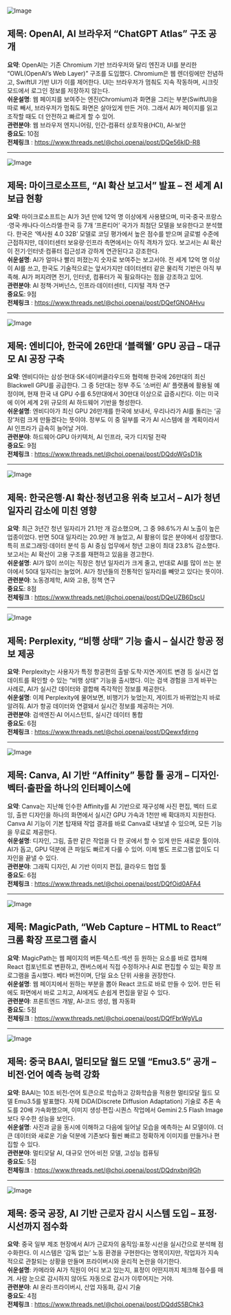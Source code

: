 ![Image](https://scontent-iad3-1.cdninstagram.com/v/t51.82787-15/574677793_17929419486112832_4160391482256729285_n.jpg?stp=dst-jpg_e35_tt6&_nc_cat=104&ccb=1-7&_nc_sid=18de74&efg=eyJlZmdfdGFnIjoiRkVFRC5iZXN0X2ltYWdlX3VybGdlbi5DMyJ9&_nc_ohc=aWOI5NhPR0kQ7kNvwHsQSk2&_nc_oc=AdkOy9JLb5NKC75NR-Bl-4ccRuWK3S3q8TzCLnyU79cL3q8MoCcIAljXYOcTW64fA8Y)

## 제목: OpenAI, AI 브라우저 “ChatGPT Atlas” 구조 공개  
**요약**: OpenAI는 기존 Chromium 기반 브라우저와 달리 엔진과 UI를 분리한 “OWL(OpenAI’s Web Layer)” 구조를 도입했다. Chromium은 웹 렌더링에만 전념하고, SwiftUI 기반 UI가 이를 제어한다. UI는 브라우저가 멈춰도 지속 작동하며, 시크릿 모드에서 로그인 정보를 저장하지 않는다.  
**쉬운설명**: 웹 페이지를 보여주는 엔진(Chromium)과 화면을 그리는 부분(SwiftUI)을 따로 빼서, 브라우저가 멈춰도 화면은 살아있게 만든 거야. 그래서 AI가 페이지를 읽고 조작할 때도 더 안전하고 빠르게 할 수 있어.  
**관련분야**: 웹 브라우저 엔지니어링, 인간‑컴퓨터 상호작용(HCI), AI‑보안  
**중요도**: 10점  
**전체링크** : https://www.threads.net/@choi.openai/post/DQe56klD-R8  

---  

![Image](https://scontent-iad3-1.cdninstagram.com/v/t51.82787-15/571333679_17929375425112832_7209868145227987095_n.jpg?stp=dst-jpg_e35_tt6&_nc_cat=104&ccb=1-7&_nc_sid=18de74&efg=eyJlZmdfdGFnIjoiRkVFRC5iZXN0X2ltYWdlX3VybGdlbi5DMyJ9&_nc_ohc=WQ_FX23WVjYQ7kNvwEZ8vj2&_nc_oc=Adl1sRby4YEkP3mqsk2LYndC5ue9rllL895amZD7mOa4_RDwBaEVWLXpIwEpzhC2IOs)

## 제목: 마이크로소프트, “AI 확산 보고서” 발표 – 전 세계 AI 보급 현황  
**요약**: 마이크로소프트는 AI가 3년 만에 12억 명 이상에게 사용됐으며, 미국·중국·프랑스·영국·캐나다·이스라엘·한국 등 7개 ‘프론티어’ 국가가 최첨단 모델을 보유한다고 분석했다. 한국은 ‘엑사원 4.0 32B’ 모델로 코딩 평가에서 높은 점수를 받으며 글로벌 수준에 근접하지만, 데이터센터 보유량·인프라 측면에서는 아직 격차가 있다. 보고서는 AI 확산이 전기·인터넷·컴퓨터 접근성과 강하게 연관된다고 강조한다.  
**쉬운설명**: AI가 얼마나 빨리 퍼졌는지 숫자로 보여주는 보고서야. 전 세계 12억 명 이상이 AI를 쓰고, 한국도 기술적으로는 앞서가지만 데이터센터 같은 물리적 기반은 아직 부족해. AI가 퍼지려면 전기, 인터넷, 컴퓨터가 꼭 필요하다는 점을 강조하고 있어.  
**관련분야**: AI 정책·거버넌스, 인프라·데이터센터, 디지털 격차 연구  
**중요도**: 9점  
**전체링크** : https://www.threads.net/@choi.openai/post/DQefGNOAHvu  

---  

![Image](https://scontent-iad3-2.cdninstagram.com/v/t51.82787-15/572844377_17929368324112832_7413478479963000703_n.jpg?stp=dst-jpg_e35_tt6&_nc_cat=103&ccb=1-7&_nc_sid=18de74&efg=eyJlZmdfdGFnIjoiRkVFRC5iZXN0X2ltYWdlX3VybGdlbi5DMyJ9&_nc_ohc=i7S5oKNTE4sQ7kNvwEdhfsO&_nc_oc=Adm0YuH8_hHYbKTcWk-sK3QACNoYugoLlylK8WQeDmddi_KX3dcEKoYzP_ZM-6ZCDws)

## 제목: 엔비디아, 한국에 26만대 ‘블랙웰’ GPU 공급 – 대규모 AI 공장 구축  
**요약**: 엔비디아는 삼성·현대·SK·네이버클라우드와 협력해 한국에 26만대의 최신 Blackwell GPU를 공급한다. 그 중 5만대는 정부 주도 ‘소버린 AI’ 플랫폼에 활용될 예정이며, 현재 한국 내 GPU 수를 6.5만대에서 30만대 이상으로 급증시킨다. 이는 미국에 이어 세계 2위 규모의 AI 하드웨어 기반을 형성한다.  
**쉬운설명**: 엔비디아가 최신 GPU 26만개를 한국에 보내서, 우리나라가 AI를 돌리는 ‘공장’처럼 크게 만들겠다는 뜻이야. 정부도 이 중 일부를 국가 AI 시스템에 쓸 계획이라서 AI 인프라가 급속히 늘어날 거야.  
**관련분야**: 하드웨어·GPU 아키텍처, AI 인프라, 국가 디지털 전략  
**중요도**: 9점  
**전체링크** : https://www.threads.net/@choi.openai/post/DQdoWGsD1ik  

---  

![Image](https://scontent-iad3-1.cdninstagram.com/v/t51.82787-15/571940158_17929386366112832_1289560196291440468_n.jpg?stp=dst-jpg_e35_tt6&_nc_cat=108&ccb=1-7&_nc_sid=18de74&efg=eyJlZmdfdGFnIjoiRkVFRC5iZXN0X2ltYWdlX3VybGdlbi5DMyJ9&_nc_ohc=2d82XnTYwy0Q7kNvwGpXsRj&_nc_oc=AdnFcSlu-vnwlWY_LHobJMl7OD6u5Rbquu91ASQ9lOYuMCAFWHsJjVauPlAim9f34WM)

## 제목: 한국은행·AI 확산·청년고용 위축 보고서 – AI가 청년 일자리 감소에 미친 영향  
**요약**: 최근 3년간 청년 일자리가 21.1만 개 감소했으며, 그 중 98.6%가 AI 노출이 높은 업종이었다. 반면 50대 일자리는 20.9만 개 늘었고, AI 활용이 많은 분야에서 성장했다. 특히 프로그래밍·데이터 분석 등 AI 중심 업무에서 청년 고용이 최대 23.8% 감소했다. 보고서는 AI 확산이 고용 구조를 재편하고 있음을 경고한다.  
**쉬운설명**: AI가 많이 쓰이는 직장은 청년 일자리가 크게 줄고, 반대로 AI를 많이 쓰는 분야에서 50대 일자리는 늘었어. AI가 청년들의 전통적인 일자리를 빼앗고 있다는 뜻이야.  
**관련분야**: 노동경제학, AI와 고용, 정책 연구  
**중요도**: 8점  
**전체링크** : https://www.threads.net/@choi.openai/post/DQeUZB6DscU  

---  

![Image](https://scontent-iad3-1.cdninstagram.com/v/t51.71878-15/572996502_1521450798883605_2721670424070117617_n.jpg?stp=dst-jpg_e35_tt6&_nc_cat=108&ccb=1-7&_nc_sid=18de74&efg=eyJlZmdfdGFnIjoiRkVFRC5iZXN0X2ltYWdlX3VybGdlbi5DMyJ9&_nc_ohc=JXl2_-B3SocQ7kNvwF0Ha3k&_nc_oc=AdmR01rCiw5yRw50MTXyWy71M0rBQUzMfuo2-Hho9oSi3QkXQ8TWvYslkiVPjLmnfbs)

## 제목: Perplexity, “비행 상태” 기능 출시 – 실시간 항공 정보 제공  
**요약**: Perplexity는 사용자가 특정 항공편의 출발·도착·지연·게이트 변경 등 실시간 업데이트를 확인할 수 있는 “비행 상태” 기능을 출시했다. 이는 검색 경험을 크게 바꾸는 사례로, AI가 실시간 데이터와 결합해 즉각적인 정보를 제공한다.  
**쉬운설명**: 이제 Perplexity에 물어보면, 비행기가 늦었는지, 게이트가 바뀌었는지 바로 알려줘. AI가 항공 데이터와 연결돼서 실시간 정보를 제공하는 거야.  
**관련분야**: 검색엔진·AI 어시스턴트, 실시간 데이터 통합  
**중요도**: 6점  
**전체링크** : https://www.threads.net/@choi.openai/post/DQewxfdjrng  

---  

![Image](https://scontent-iad3-1.cdninstagram.com/v/t51.71878-15/572047131_1858260325080497_4635067350615875900_n.jpg?stp=dst-jpg_e35_tt6&_nc_cat=109&ccb=1-7&_nc_sid=18de74&efg=eyJlZmdfdGFnIjoiRkVFRC5iZXN0X2ltYWdlX3VybGdlbi5DMyJ9&_nc_ohc=7Ttl2PKB0rQQ7kNvwF-AdJv&_nc_oc=Adm4kDkraVONyvbQ8zcd0c1wH7SqEl2_Bo-g8edBAu3I3nRK3z0S2CoHi0cOaoBqRUg&_nc_zt=23&_nc_ht=scontent-iad3-1.cdninstagram.com)

## 제목: Canva, AI 기반 “Affinity” 통합 툴 공개 – 디자인·벡터·출판을 하나의 인터페이스에  
**요약**: Canva는 지난해 인수한 Affinity를 AI 기반으로 재구성해 사진 편집, 벡터 드로잉, 출판 디자인을 하나의 화면에서 실시간 GPU 가속과 1천만 배 확대까지 지원한다. Canva AI 기능이 기본 탑재돼 작업 결과를 바로 Canva로 내보낼 수 있으며, 모든 기능을 무료로 제공한다.  
**쉬운설명**: 디자인, 그림, 출판 같은 작업을 다 한 곳에서 할 수 있게 만든 새로운 툴이야. AI가 돕고, GPU 덕분에 큰 파일도 빠르게 다룰 수 있어. 이제 별도 프로그램 없이도 디자인을 끝낼 수 있다.  
**관련분야**: 그래픽 디자인, AI 기반 이미지 편집, 클라우드 협업 툴  
**중요도**: 6점  
**전체링크** : https://www.threads.net/@choi.openai/post/DQfOid0AFA4  

---  

![Image](https://scontent-iad3-1.cdninstagram.com/v/t51.71878-15/571795379_4216897091887247_8259580467932034155_n.jpg?stp=dst-jpg_e35_tt6&_nc_cat=109&ccb=1-7&_nc_sid=18de74&efg=eyJlZmdfdGFnIjoiRkVFRC5iZXN0X2ltYWdlX3VybGdlbi5DMyJ9&_nc_ohc=90MnGrSpEjoQ7kNvwG_B7UM&_nc_oc=Adl5BFEVBnTITcJHnpY0bpHzwyNQYWf9Nm27_ar3myVeF4BW2c-QklE8BHVY1A63Xbs)

## 제목: MagicPath, “Web Capture – HTML to React” 크롬 확장 프로그램 출시  
**요약**: MagicPath는 웹 페이지의 버튼·텍스트·섹션 등 원하는 요소를 바로 캡처해 React 컴포넌트로 변환하고, 캔버스에서 직접 수정하거나 AI로 편집할 수 있는 확장 프로그램을 출시했다. 베타 버전이며, 단일 요소 단위 사용을 권장한다.  
**쉬운설명**: 웹 페이지에서 원하는 부분을 뽑아 React 코드로 바로 만들 수 있어. 만든 뒤에도 화면에서 바로 고치고, AI에게도 손쉽게 편집을 맡길 수 있다.  
**관련분야**: 프론트엔드 개발, AI‑코드 생성, 웹 자동화  
**중요도**: 5점  
**전체링크** : https://www.threads.net/@choi.openai/post/DQfFbrWgVLq  

---  

![Image](https://scontent-iad3-1.cdninstagram.com/v/t51.71878-15/573212770_2809490202716756_2035169548395147717_n.jpg?stp=dst-jpg_e35_tt6&_nc_cat=106&ccb=1-7&_nc_sid=18de74&efg=eyJlZmdfdGFnIjoiRkVFRC5iZXN0X2ltYWdlX3VybGdlbi5DMyJ9&_nc_ohc=P0OYUafnbIQQ7kNvwFmBrt6&_nc_oc=Adm7W6OBkPGltT40oSNHImRbYdgBs5xYtZI0Tj4bh00-Yt_SMZpCTs1wEff75QgtWFE)

## 제목: 중국 BAAI, 멀티모달 월드 모델 “Emu3.5” 공개 – 비전·언어 예측 능력 강화  
**요약**: BAAI는 10조 비전‑언어 토큰으로 학습하고 강화학습을 적용한 멀티모달 월드 모델 Emu3.5를 발표했다. 자체 DiDA(Discrete Diffusion Adaptation) 기술로 추론 속도를 20배 가속화했으며, 이미지 생성·편집·시퀀스 작업에서 Gemini 2.5 Flash Image보다 우수한 성능을 보인다.  
**쉬운설명**: 사진과 글을 동시에 이해하고 다음에 일어날 모습을 예측하는 AI 모델이야. 더 큰 데이터와 새로운 기술 덕분에 기존보다 훨씬 빠르고 정확하게 이미지를 만들거나 편집할 수 있다.  
**관련분야**: 멀티모달 AI, 대규모 언어·비전 모델, 고성능 컴퓨팅  
**중요도**: 5점  
**전체링크** : https://www.threads.net/@choi.openai/post/DQdnxbnj9Gh  

---  

![Image](https://scontent-iad3-1.cdninstagram.com/v/t51.71878-15/572678154_1322249702410333_8039533253089718747_n.jpg?stp=dst-jpg_e35_tt6&_nc_cat=104&ccb=1-7&_nc_sid=18de74&efg=eyJlZmdfdGFnIjoiRkVFRC5iZXN0X2ltYWdlX3VybGdlbi5DMyJ9&_nc_ohc=f-60sxr24UsQ7kNvwFYE1ZO&_nc_oc=Adk50gXmjaU4auyTovcjOrhnTbtRA-Wu8F3xPTcS-Blr0K4hDD6sBX24VSWaitVncYA)

## 제목: 중국 공장, AI 기반 근로자 감시 시스템 도입 – 표정·시선까지 점수화  
**요약**: 중국 일부 제조 현장에서 AI가 근로자의 움직임·표정·시선을 실시간으로 분석해 점수화한다. 이 시스템은 ‘감독 없는’ 노동 환경을 구현한다는 명목이지만, 작업자가 지속적으로 관찰되는 상황을 만들며 프라이버시와 윤리적 논란을 야기한다.  
**쉬운설명**: 카메라와 AI가 직원이 어디 보고 있는지, 표정이 어떤지까지 체크해 점수를 매겨. 사람 눈으로 감시하지 않아도 자동으로 감시가 이루어지는 거야.  
**관련분야**: AI 윤리·프라이버시, 산업 자동화, 감시 기술  
**중요도**: 4점  
**전체링크** : https://www.threads.net/@choi.openai/post/DQddS5BChk3  